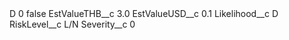 <?xml version="1.0" encoding="UTF-8"?>
<CustomMetadata xmlns="http://soap.sforce.com/2006/04/metadata" xmlns:xsi="http://www.w3.org/2001/XMLSchema-instance" xmlns:xsd="http://www.w3.org/2001/XMLSchema">
    <label>D 0</label>
    <protected>false</protected>
    <values>
        <field>EstValueTHB__c</field>
        <value xsi:type="xsd:double">3.0</value>
    </values>
    <values>
        <field>EstValueUSD__c</field>
        <value xsi:type="xsd:double">0.1</value>
    </values>
    <values>
        <field>Likelihood__c</field>
        <value xsi:type="xsd:string">D</value>
    </values>
    <values>
        <field>RiskLevel__c</field>
        <value xsi:type="xsd:string">L/N</value>
    </values>
    <values>
        <field>Severity__c</field>
        <value xsi:type="xsd:string">0</value>
    </values>
</CustomMetadata>
